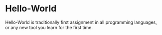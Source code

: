 # Hello-World
Hello-World is traditionally first assignment in all programming languages, or any new tool you learn for the first time.
